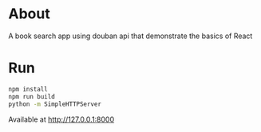 # About

A book search app using douban api that demonstrate the basics of React

# Run

```sh
npm install
npm run build
python -m SimpleHTTPServer
```
Available at http://127.0.0.1:8000
